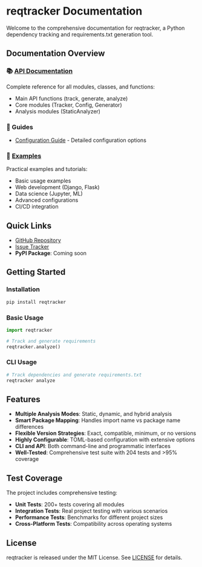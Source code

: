 # reqtracker Documentation

Welcome to the comprehensive documentation for reqtracker, a Python dependency tracking and requirements.txt generation tool.

## Documentation Overview

### 📚 [API Documentation](api/README.md)
Complete reference for all modules, classes, and functions:
- Main API functions (track, generate, analyze)
- Core modules (Tracker, Config, Generator)
- Analysis modules (StaticAnalyzer)

### 📖 Guides
- [Configuration Guide](guides/configuration.md) - Detailed configuration options

### 🚀 [Examples](../examples/README.md)
Practical examples and tutorials:
- Basic usage examples
- Web development (Django, Flask)
- Data science (Jupyter, ML)
- Advanced configurations
- CI/CD integration

## Quick Links
- [GitHub Repository](https://github.com/oleksii-shcherbak/reqtracker)
- [Issue Tracker](https://github.com/oleksii-shcherbak/reqtracker/issues)
- **PyPI Package**: Coming soon

## Getting Started

### Installation
```bash
pip install reqtracker
```

### Basic Usage
```python
import reqtracker

# Track and generate requirements
reqtracker.analyze()
```

### CLI Usage
```bash
# Track dependencies and generate requirements.txt
reqtracker analyze
```

## Features
- **Multiple Analysis Modes**: Static, dynamic, and hybrid analysis
- **Smart Package Mapping**: Handles import name vs package name differences
- **Flexible Version Strategies**: Exact, compatible, minimum, or no versions
- **Highly Configurable**: TOML-based configuration with extensive options
- **CLI and API**: Both command-line and programmatic interfaces
- **Well-Tested**: Comprehensive test suite with 204 tests and >95% coverage

## Test Coverage
The project includes comprehensive testing:
- **Unit Tests**: 200+ tests covering all modules
- **Integration Tests**: Real project testing with various scenarios
- **Performance Tests**: Benchmarks for different project sizes
- **Cross-Platform Tests**: Compatibility across operating systems

## License
reqtracker is released under the MIT License. See [LICENSE](../LICENSE) for details.
